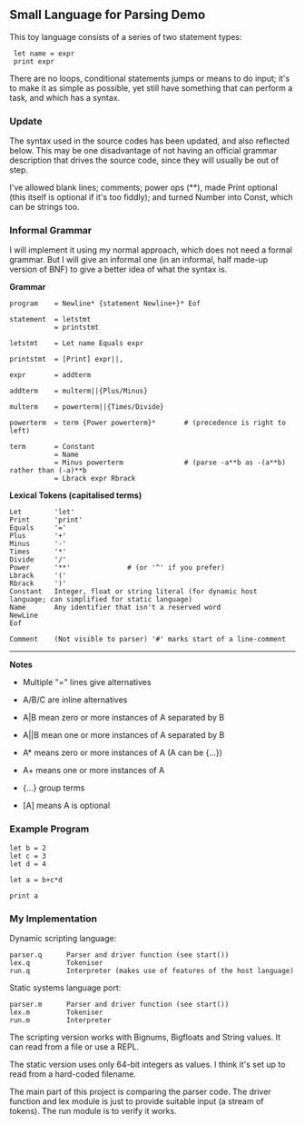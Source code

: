 ## Small Language for Parsing Demo

This toy language consists of a series of two statement types:
````
 let name = expr
 print expr
````
There are no loops, conditional statements jumps or means to do input; it's to make it as simple as possible, yet still have something that can perform a task, and which has a syntax.

### Update

The syntax used in the source codes has been updated, and also reflected below. This may be one disadvantage of not having an official grammar description that drives the source code, since they will usually be out of step.

I've allowed blank lines; comments; power ops (\*\*), made Print optional (this itself is optional if it's too fiddly); and turned Number into Const, which can be strings too.

### Informal Grammar

I will implement it using my normal approach, which does not need a formal
grammar. But I will give an informal one (in an informal, half made-up version
of BNF) to give a better idea of what the syntax is.

**Grammar**
````
program    = Newline* {statement Newline+}* Eof

statement  = letstmt
           = printstmt

letstmt    = Let name Equals expr

printstmt  = [Print] expr||,

expr       = addterm

addterm    = multerm||{Plus/Minus}

multerm    = powerterm||{Times/Divide}

powerterm  = term {Power powerterm}*       # (precedence is right to left)

term       = Constant
           = Name
           = Minus powerterm               # (parse -a**b as -(a**b) rather than (-a)**b
           = Lbrack expr Rbrack
````

**Lexical Tokens (capitalised terms)**
````
Let        'let'
Print      'print'
Equals     '='
Plus       '+'
Minus      '-'
Times      '*'
Divide     '/'
Power      '**'              # (or '^' if you prefer)
Lbrack     '('
Rbrack     ')'
Constant   Integer, float or string literal (for dynamic host language; can simplified for static language)
Name       Any identifier that isn't a reserved word
NewLine
Eof

Comment    (Not visible to parser) '#' marks start of a line-comment

````
-----------------------------------------------------

**Notes**

* Multiple "=" lines give alternatives

* A/B/C are inline alternatives

* A|B mean zero or more instances of A separated by B
* A||B mean one or more instances of A separated by B

* A* means zero or more instances of A (A can be {...})

* A+ means one or more instances of A

* {...} group terms
* \[A\] means A is optional

### Example Program
````
let b = 2
let c = 3
let d = 4

let a = b+c*d

print a
````
### My Implementation

Dynamic scripting language:
````
parser.q      Parser and driver function (see start())
lex.q         Tokeniser
run.q         Interpreter (makes use of features of the host language)
````
Static systems language port:
````
parser.m      Parser and driver function (see start())
lex.m         Tokeniser
run.m         Interpreter
````
The scripting version works with Bignums, Bigfloats and String values. It can read from a file or use a REPL.

The static version uses only 64-bit integers as values. I think it's set up to read from a hard-coded filename.

The main part of this project is comparing the parser code. The driver function and lex module is just to provide suitable input (a stream of tokens).
The run module is to verify it works.

